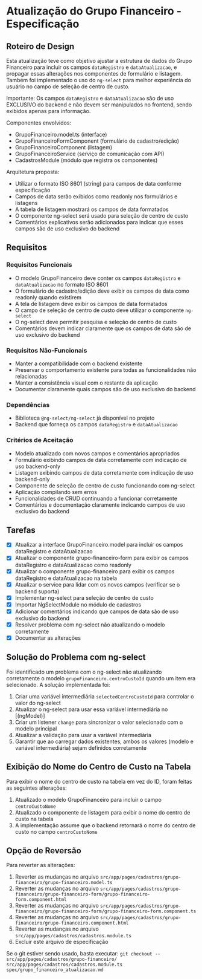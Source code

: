 # Atualização do Grupo Financeiro - Especificação

## Roteiro de Design

Esta atualização teve como objetivo ajustar a estrutura de dados do Grupo Financeiro para incluir os campos `dataRegistro` e `dataAtualizacao`, e propagar essas alterações nos componentes de formulário e listagem. Também foi implementado o uso do `ng-select` para melhor experiência do usuário no campo de seleção de centro de custo.

Importante: Os campos `dataRegistro` e `dataAtualizacao` são de uso EXCLUSIVO do backend e não devem ser manipulados no frontend, sendo exibidos apenas para informação.

Componentes envolvidos:
- GrupoFinanceiro.model.ts (interface)
- GrupoFinanceiroFormComponent (formulário de cadastro/edição)
- GrupoFinanceiroComponent (listagem)
- GrupoFinanceiroService (serviço de comunicação com API)
- CadastrosModule (módulo que registra os componentes)

Arquitetura proposta: 
- Utilizar o formato ISO 8601 (string) para campos de data conforme especificação
- Campos de data serão exibidos como readonly nos formulários e listagens
- A tabela de listagem mostrará os campos de data formatados
- O componente ng-select será usado para seleção de centro de custo
- Comentários explicativos serão adicionados para indicar que esses campos são de uso exclusivo do backend

## Requisitos

### Requisitos Funcionais
- O modelo GrupoFinanceiro deve conter os campos `dataRegistro` e `dataAtualizacao` no formato ISO 8601
- O formulário de cadastro/edição deve exibir os campos de data como readonly quando existirem
- A tela de listagem deve exibir os campos de data formatados
- O campo de seleção de centro de custo deve utilizar o componente `ng-select`
- O ng-select deve permitir pesquisa e seleção de centro de custo
- Comentários devem indicar claramente que os campos de data são de uso exclusivo do backend

### Requisitos Não-Funcionais
- Manter a compatibilidade com o backend existente
- Preservar o comportamento existente para todas as funcionalidades não relacionadas
- Manter a consistência visual com o restante da aplicação
- Documentar claramente quais campos são de uso exclusivo do backend

### Dependências
- Biblioteca `@ng-select/ng-select` já disponível no projeto
- Backend que forneça os campos `dataRegistro` e `dataAtualizacao`

### Critérios de Aceitação
- Modelo atualizado com novos campos e comentários apropriados
- Formulário exibindo campos de data corretamente com indicação de uso backend-only
- Listagem exibindo campos de data corretamente com indicação de uso backend-only
- Componente de seleção de centro de custo funcionando com ng-select
- Aplicação compilando sem erros
- Funcionalidades de CRUD continuando a funcionar corretamente
- Comentários e documentação claramente indicando campos de uso exclusivo do backend

## Tarefas

- [x] Atualizar a interface GrupoFinanceiro.model para incluir os campos dataRegistro e dataAtualizacao
- [x] Atualizar o componente grupo-financeiro-form para exibir os campos dataRegistro e dataAtualizacao como readonly
- [x] Atualizar o componente grupo-financeiro para exibir os campos dataRegistro e dataAtualizacao na tabela
- [x] Atualizar o service para lidar com os novos campos (verificar se o backend suporta)
- [x] Implementar ng-select para seleção de centro de custo
- [x] Importar NgSelectModule no módulo de cadastros
- [x] Adicionar comentários indicando que campos de data são de uso exclusivo do backend
- [x] Resolver problema com ng-select não atualizando o modelo corretamente
- [x] Documentar as alterações

## Solução do Problema com ng-select

Foi identificado um problema com o ng-select não atualizando corretamente o modelo `grupoFinanceiro.centroCustoId` quando um item era selecionado. A solução implementada foi:

1. Criar uma variável intermediária `selectedCentroCustoId` para controlar o valor do ng-select
2. Atualizar o ng-select para usar essa variável intermediária no [(ngModel)]
3. Criar um listener `change` para sincronizar o valor selecionado com o modelo principal
4. Atualizar a validação para usar a variável intermediária
5. Garantir que ao carregar dados existentes, ambos os valores (modelo e variável intermediária) sejam definidos corretamente

## Exibição do Nome do Centro de Custo na Tabela

Para exibir o nome do centro de custo na tabela em vez do ID, foram feitas as seguintes alterações:

1. Atualizado o modelo GrupoFinanceiro para incluir o campo `centroCustoNome`
2. Atualizado o componente de listagem para exibir o nome do centro de custo na tabela
3. A implementação assume que o backend retornará o nome do centro de custo no campo `centroCustoNome`

## Opção de Reversão

Para reverter as alterações:

1. Reverter as mudanças no arquivo `src/app/pages/cadastros/grupo-financeiro/grupo-financeiro.model.ts`
2. Reverter as mudanças no arquivo `src/app/pages/cadastros/grupo-financeiro/grupo-financeiro-form/grupo-financeiro-form.component.html`
3. Reverter as mudanças no arquivo `src/app/pages/cadastros/grupo-financeiro/grupo-financeiro-form/grupo-financeiro-form.component.ts`
4. Reverter as mudanças no arquivo `src/app/pages/cadastros/grupo-financeiro/grupo-financeiro.component.html`
5. Reverter as mudanças no arquivo `src/app/pages/cadastros/cadastros.module.ts`
6. Excluir este arquivo de especificação

Se o git estiver sendo usado, basta executar:
`git checkout -- src/app/pages/cadastros/grupo-financeiro/ src/app/pages/cadastros/cadastros.module.ts spec/grupo_financeiro_atualizacao.md`